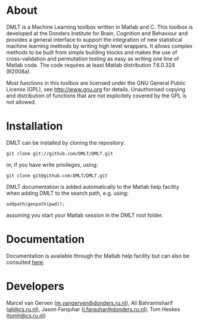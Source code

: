 # About

DMLT is a Machine Learning toolbox written in Matlab and C. This toolbox is developed at the Donders Institute for Brain, Cognition and Behaviour and provides a general interface to support the integration of new statistical machine learning methods by writing high level wrappers. It allows complex methods to be built from simple building blocks and makes the use of cross-validation and permutation testing as easy as writing one line of Matlab code. The code requires at least Matlab distribution 7.6.0.324 (R2008a).

Most functions in this toolbox are licensed under the GNU General Public License (GPL), see http://www.gnu.org for details. Unauthorised copying and distribution of functions that are not explicitely covered by the GPL is not allowed.

# Installation

DMLT can be installed by cloning the repository:

	git clone git://github.com/DMLT/DMLT.git

or, if you have write privileges, using:

	git clone git@github.com:DMLT/DMLT.git

DMLT documentation is added automatically to the Matlab help facility when adding DMLT to the search path, e.g. using:

	addpath(genpath(pwd));

assuming you start your Matlab session in the DMLT root folder.

# Documentation

Documentation is available through the Matlab help facility but can also be consulted [here](http://marcelge.github.com/DMLT).

# Developers

Marcel van Gerven (m.vangerven@donders.ru.nl), Ali Bahramisharif (ali@cs.ru.nl), Jason Farquhar (j.farquhar@donders.ru.nl), Tom Heskes (tomh@cs.ru.nl)
